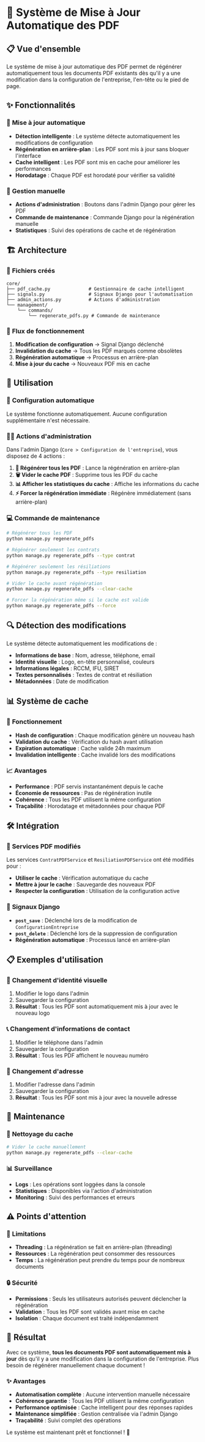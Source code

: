 # 🔄 Système de Mise à Jour Automatique des PDF

## 📋 Vue d'ensemble

Le système de mise à jour automatique des PDF permet de régénérer automatiquement tous les documents PDF existants dès qu'il y a une modification dans la configuration de l'entreprise, l'en-tête ou le pied de page.

## ✨ Fonctionnalités

### 🎯 **Mise à jour automatique**
- **Détection intelligente** : Le système détecte automatiquement les modifications de configuration
- **Régénération en arrière-plan** : Les PDF sont mis à jour sans bloquer l'interface
- **Cache intelligent** : Les PDF sont mis en cache pour améliorer les performances
- **Horodatage** : Chaque PDF est horodaté pour vérifier sa validité

### 🔧 **Gestion manuelle**
- **Actions d'administration** : Boutons dans l'admin Django pour gérer les PDF
- **Commande de maintenance** : Commande Django pour la régénération manuelle
- **Statistiques** : Suivi des opérations de cache et de régénération

## 🏗️ Architecture

### 📁 **Fichiers créés**

```
core/
├── pdf_cache.py              # Gestionnaire de cache intelligent
├── signals.py                # Signaux Django pour l'automatisation
├── admin_actions.py          # Actions d'administration
└── management/
    └── commands/
        └── regenerate_pdfs.py # Commande de maintenance
```

### 🔄 **Flux de fonctionnement**

1. **Modification de configuration** → Signal Django déclenché
2. **Invalidation du cache** → Tous les PDF marqués comme obsolètes
3. **Régénération automatique** → Processus en arrière-plan
4. **Mise à jour du cache** → Nouveaux PDF mis en cache

## 🚀 Utilisation

### 🔧 **Configuration automatique**

Le système fonctionne automatiquement. Aucune configuration supplémentaire n'est nécessaire.

### 👨‍💼 **Actions d'administration**

Dans l'admin Django (`Core > Configuration de l'entreprise`), vous disposez de 4 actions :

1. **🔄 Régénérer tous les PDF** : Lance la régénération en arrière-plan
2. **🗑️ Vider le cache PDF** : Supprime tous les PDF du cache
3. **📊 Afficher les statistiques du cache** : Affiche les informations du cache
4. **⚡ Forcer la régénération immédiate** : Régénère immédiatement (sans arrière-plan)

### 💻 **Commande de maintenance**

```bash
# Régénérer tous les PDF
python manage.py regenerate_pdfs

# Régénérer seulement les contrats
python manage.py regenerate_pdfs --type contrat

# Régénérer seulement les résiliations
python manage.py regenerate_pdfs --type resiliation

# Vider le cache avant régénération
python manage.py regenerate_pdfs --clear-cache

# Forcer la régénération même si le cache est valide
python manage.py regenerate_pdfs --force
```

## 🔍 **Détection des modifications**

Le système détecte automatiquement les modifications de :

- **Informations de base** : Nom, adresse, téléphone, email
- **Identité visuelle** : Logo, en-tête personnalisé, couleurs
- **Informations légales** : RCCM, IFU, SIRET
- **Textes personnalisés** : Textes de contrat et résiliation
- **Métadonnées** : Date de modification

## 📊 **Système de cache**

### 🎯 **Fonctionnement**

- **Hash de configuration** : Chaque modification génère un nouveau hash
- **Validation du cache** : Vérification du hash avant utilisation
- **Expiration automatique** : Cache valide 24h maximum
- **Invalidation intelligente** : Cache invalidé lors des modifications

### 📈 **Avantages**

- **Performance** : PDF servis instantanément depuis le cache
- **Économie de ressources** : Pas de régénération inutile
- **Cohérence** : Tous les PDF utilisent la même configuration
- **Traçabilité** : Horodatage et métadonnées pour chaque PDF

## 🛠️ **Intégration**

### 📄 **Services PDF modifiés**

Les services `ContratPDFService` et `ResiliationPDFService` ont été modifiés pour :

- **Utiliser le cache** : Vérification automatique du cache
- **Mettre à jour le cache** : Sauvegarde des nouveaux PDF
- **Respecter la configuration** : Utilisation de la configuration active

### 🔄 **Signaux Django**

- **`post_save`** : Déclenché lors de la modification de `ConfigurationEntreprise`
- **`post_delete`** : Déclenché lors de la suppression de configuration
- **Régénération automatique** : Processus lancé en arrière-plan

## 📋 **Exemples d'utilisation**

### 🎨 **Changement d'identité visuelle**

1. Modifier le logo dans l'admin
2. Sauvegarder la configuration
3. **Résultat** : Tous les PDF sont automatiquement mis à jour avec le nouveau logo

### 📞 **Changement d'informations de contact**

1. Modifier le téléphone dans l'admin
2. Sauvegarder la configuration
3. **Résultat** : Tous les PDF affichent le nouveau numéro

### 🏢 **Changement d'adresse**

1. Modifier l'adresse dans l'admin
2. Sauvegarder la configuration
3. **Résultat** : Tous les PDF sont mis à jour avec la nouvelle adresse

## 🔧 **Maintenance**

### 🧹 **Nettoyage du cache**

```bash
# Vider le cache manuellement
python manage.py regenerate_pdfs --clear-cache
```

### 📊 **Surveillance**

- **Logs** : Les opérations sont loggées dans la console
- **Statistiques** : Disponibles via l'action d'administration
- **Monitoring** : Suivi des performances et erreurs

## ⚠️ **Points d'attention**

### 🚨 **Limitations**

- **Threading** : La régénération se fait en arrière-plan (threading)
- **Ressources** : La régénération peut consommer des ressources
- **Temps** : La régénération peut prendre du temps pour de nombreux documents

### 🔒 **Sécurité**

- **Permissions** : Seuls les utilisateurs autorisés peuvent déclencher la régénération
- **Validation** : Tous les PDF sont validés avant mise en cache
- **Isolation** : Chaque document est traité indépendamment

## 🎉 **Résultat**

Avec ce système, **tous les documents PDF sont automatiquement mis à jour** dès qu'il y a une modification dans la configuration de l'entreprise. Plus besoin de régénérer manuellement chaque document !

### ✨ **Avantages**

- **Automatisation complète** : Aucune intervention manuelle nécessaire
- **Cohérence garantie** : Tous les PDF utilisent la même configuration
- **Performance optimisée** : Cache intelligent pour des réponses rapides
- **Maintenance simplifiée** : Gestion centralisée via l'admin Django
- **Traçabilité** : Suivi complet des opérations

Le système est maintenant prêt et fonctionnel ! 🚀
